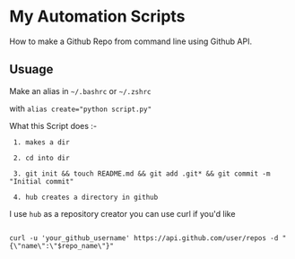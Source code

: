 # My Automation Scripts



 How to make a Github Repo from command line using Github API.



## Usuage

Make an alias in `~/.bashrc` or `~/.zshrc`

with `alias create="python script.py"`  



What this Script does :-



	 1. makes a dir

	 2. cd into dir

	 3. git init && touch README.md && git add .git* && git commit -m "Initial commit"

	 4. hub creates a directory in github



I use `hub` as a repository creator you can use curl if you'd like 



```

curl -u 'your_github_username' https://api.github.com/user/repos -d "{\"name\":\"$repo_name\"}"

```








